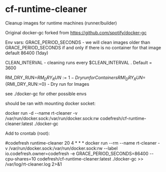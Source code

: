 # cf-runtime-cleaner
Cleanup images for runtime machines (runner/builder)

Original docker-gc forked from https://github.com/spotify/docker-gc

Env vars:
GRACE_PERIOD_SECONDS - we will clean images older than GRACE_PERIOD_SECONDS 
                       if and only if there is no container for that image
                       default 86400 (1day)

CLEAN_INTERVAL - cleaning runs every $CLEAN_INTERVAL . Default = 3600

RM_DRY_RUN=${RM_DRY_RUN:=1} - Dry run for Containers
RMI_DRY_RUN=${RMI_DRY_RUN:=0} - Dry run for Images

see ./docker-gc for other possible envs

should be ran with mounting docker socket:

docker run -d --name rt-cleaner -v /var/run/docker.sock:/var/run/docker.sock:rw codefresh/cf-runtime-cleaner:latest ./docker-gc


Add to crontab (root):

#codefresh runtime-cleaner
20 4 * * * docker run --rm --name rt-cleaner -v /var/run/docker.sock:/var/run/docker.sock:rw --label io.codefresh.owner=codefresh -e GRACE_PERIOD_SECONDS=86400 --cpu-shares=10 codefresh/cf-runtime-cleaner:latest ./docker-gc >> /var/log/rt-cleaner.log 2>&1